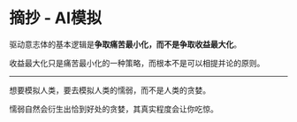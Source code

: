 # 摘抄 - AI模拟

驱动意志体的基本逻辑是**争取痛苦最小化，而不是争取收益最大化**。

收益最大化只是痛苦最小化的一种策略，而根本不是可以相提并论的原则。

---


想要模拟人类，要去模拟人类的懦弱，而不是人类的贪婪。

懦弱自然会衍生出恰到好处的贪婪，其真实程度会让你吃惊。